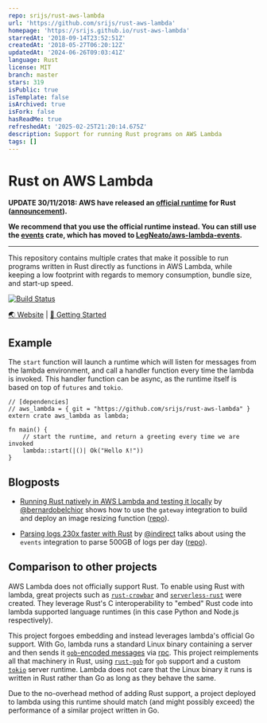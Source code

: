 ```yaml
---
repo: srijs/rust-aws-lambda
url: 'https://github.com/srijs/rust-aws-lambda'
homepage: 'https://srijs.github.io/rust-aws-lambda'
starredAt: '2018-09-14T23:52:51Z'
createdAt: '2018-05-27T06:20:12Z'
updatedAt: '2024-06-26T09:03:41Z'
language: Rust
license: MIT
branch: master
stars: 319
isPublic: true
isTemplate: false
isArchived: true
isFork: false
hasReadMe: true
refreshedAt: '2025-02-25T21:20:14.675Z'
description: Support for running Rust programs on AWS Lambda
tags: []
---
```


# Rust on AWS Lambda

**UPDATE 30/11/2018: AWS have released an [official runtime](https://crates.io/crates/lambda_runtime) for Rust ([announcement](https://aws.amazon.com/blogs/opensource/rust-runtime-for-aws-lambda/)).**

**We recommend that you use the official runtime instead. You can still use the [events](https://crates.io/crates/aws_lambda_events) crate, which has moved to [LegNeato/aws-lambda-events](https://github.com/LegNeato/aws-lambda-events).**

---

This repository contains multiple crates that make it possible to run programs written in Rust directly as functions in AWS Lambda, while keeping a low footprint with regards to memory consumption, bundle size, and start-up speed.

[![Build Status](https://travis-ci.org/srijs/rust-aws-lambda.svg?branch=master)](https://travis-ci.org/srijs/rust-aws-lambda)

[🌏 Website](https://srijs.github.io/rust-aws-lambda) | [🚀 Getting Started](/docs/getting-started.md)

## Example

The `start` function will launch a runtime which will listen for messages from the lambda environment, and call a handler function every time the lambda is invoked. This handler function can be async, as the runtime itself is based on top of `futures` and `tokio`.

```rust,no_run
// [dependencies]
// aws_lambda = { git = "https://github.com/srijs/rust-aws-lambda" }
extern crate aws_lambda as lambda;

fn main() {
    // start the runtime, and return a greeting every time we are invoked
    lambda::start(|()| Ok("Hello ƛ!"))
}
```

## Blogposts

- [Running Rust natively in AWS Lambda and testing it locally](https://medium.com/@bernardo.belchior1/running-rust-natively-in-aws-lambda-and-testing-it-locally-57080421426d) by [@bernardobelchior](https://github.com/bernardobelchior) shows how to use the `gateway` integration to build and deploy an image resizing function ([repo](https://github.com/bernardobelchior/rust-aws-lambda-tutorial)).

- [Parsing logs 230x faster with Rust](https://andre.arko.net/2018/10/25/parsing-logs-230x-faster-with-rust/) by [@indirect](https://github.com/indirect) talks about using the `events` integration to parse 500GB of logs per day ([repo](https://github.com/rubytogether/kirby)).

## Comparison to other projects

AWS Lambda does not officially support Rust. To enable using Rust with lambda, great projects such as [`rust-crowbar`](https://github.com/ilianaw/rust-crowbar) and [`serverless-rust`](https://github.com/softprops/serverless-rust) were created. They leverage Rust's C interoperability to "embed" Rust code into lambda supported language runtimes (in this case Python and Node.js respectively).

This project forgoes embedding and instead leverages lambda's official Go support. With Go, lambda runs a standard Linux binary containing a server and then sends it [`gob`-encoded messages](https://golang.org/pkg/encoding/gob/) via [rpc](https://golang.org/pkg/net/rpc/). This project reimplements all that machinery in Rust, using [`rust-gob`](https://github.com/srijs/rust-gob) for `gob` support and a custom [`tokio`](https://github.com/tokio-rs/tokio) server runtime. Lambda does not care that the Linux binary it runs is written in Rust rather than Go as long as they behave the same.

Due to the no-overhead method of adding Rust support, a project deployed to lambda using this runtime should match (and might possibly exceed) the performance of a similar project written in Go.

